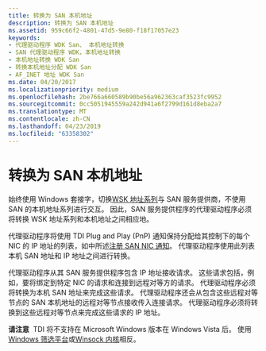 ```yaml
---
title: 转换为 SAN 本机地址
description: 转换为 SAN 本机地址
ms.assetid: 959c66f2-4801-47d5-9e80-f18f17057e23
keywords:
- 代理驱动程序 WDK San、 本机地址转换
- SAN 代理驱动程序 WDK，本机地址转换
- 本机地址转换 WDK San
- 转换本机地址分配 WDK San
- AF_INET 地址 WDK San
ms.date: 04/20/2017
ms.localizationpriority: medium
ms.openlocfilehash: 2be766a660589b90be56a962363caf3523fc9952
ms.sourcegitcommit: 0cc5051945559a242d941a6f2799d161d8eba2a7
ms.translationtype: MT
ms.contentlocale: zh-CN
ms.lasthandoff: 04/23/2019
ms.locfileid: "63358302"
---
```

# <a name="translating-to-a-san-native-address"></a>转换为 SAN 本机地址





始终使用 Windows 套接字，切换[WSK 地址系列](https://msdn.microsoft.com/library/windows/hardware/ff571151)与 SAN 服务提供商，不使用 SAN 的本机地址系列进行交互。 因此，SAN 服务提供程序的代理驱动程序必须将转换 WSK 地址系列和本机地址之间相应地。

代理驱动程序将使用 TDI Plug and Play (PnP) 通知保持分配给其控制下的每个 NIC 的 IP 地址的列表，如中所述[注册 SAN NIC 通知](registering-for-san-nic-notifications.md)。 代理驱动程序使用此列表本机 SAN 地址和 IP 地址之间进行转换。

代理驱动程序从其 SAN 服务提供程序包含 IP 地址接收请求。 这些请求包括，例如，要将绑定到特定 NIC 的请求和连接到远程对等方的请求。 代理驱动程序必须将转换为本机 SAN 地址来完成这些请求。 代理驱动程序还会从包含这些远程对等节点的 SAN 本机地址的远程对等节点接收传入连接请求。 代理驱动程序必须将转换到这些远程对等节点来完成这些请求的 IP 地址。

**请注意**  TDI 将不支持在 Microsoft Windows 版本在 Windows Vista 后。 使用[Windows 筛选平台](https://msdn.microsoft.com/library/windows/hardware/ff571067)或[Winsock 内核](https://msdn.microsoft.com/library/windows/hardware/ff571083)相反。

 

 

 





